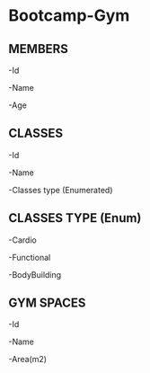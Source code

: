 # Bootcamp-Gym

## MEMBERS

-Id

-Name

-Age

## CLASSES

-Id

-Name

-Classes type (Enumerated)


## CLASSES TYPE (Enum)

-Cardio

-Functional

-BodyBuilding

## GYM SPACES

-Id

-Name

-Area(m2)
